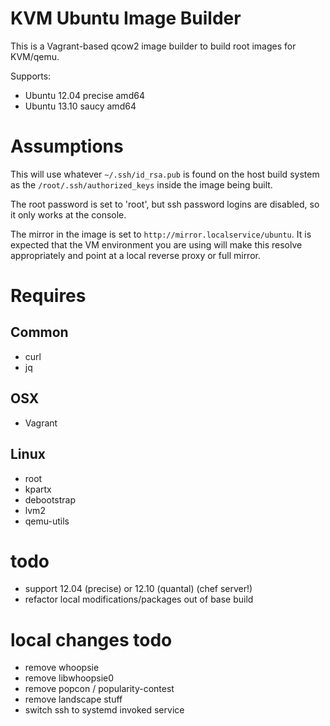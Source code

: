 # KVM Ubuntu Image Builder

This is a Vagrant-based qcow2 image builder to build root images for
KVM/qemu.

Supports:

* Ubuntu 12.04 precise amd64
* Ubuntu 13.10 saucy amd64

# Assumptions

This will use whatever `~/.ssh/id_rsa.pub` is found on the host build system
as the `/root/.ssh/authorized_keys` inside the image being built.

The root password is set to 'root', but ssh password logins are disabled, so
it only works at the console.

The mirror in the image is set to `http://mirror.localservice/ubuntu`.  It
is expected that the VM environment you are using will make this resolve
appropriately and point at a local reverse proxy or full mirror.

# Requires

## Common

* curl 
* jq

## OSX

* Vagrant

## Linux

* root
* kpartx
* debootstrap
* lvm2
* qemu-utils

# todo

* support 12.04 (precise) or 12.10 (quantal) (chef server!)
* refactor local modifications/packages out of base build

# local changes todo

* remove whoopsie
* remove libwhoopsie0
* remove popcon / popularity-contest
* remove landscape stuff
* switch ssh to systemd invoked service
